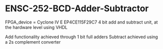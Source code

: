 # ENSC-252-BCD-Adder-Subtractor
FPGA_device = Cyclone IV E EP4CE115F29C7
4 bit add and subtract unit, at the hardware level using VHDL

Add functionality achieved through 1 bit full adders
Subtract achieved using a 2s complement converter
